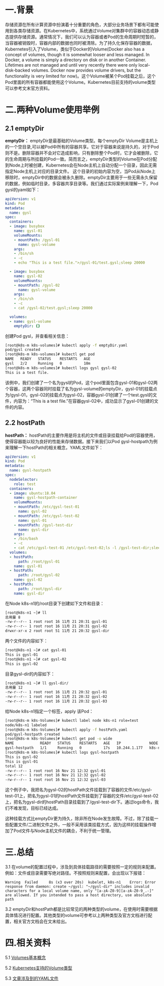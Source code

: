 # 一.背景
存储资源在所有计算资源中扮演着十分重要的角色，大部分业务场景下都有可能使用到各类存储资源。在Kubernetes中，系统通过Volume对集群中的容器动态或静态提供存储资源。通常情况下，我们可以认为容器或者Pod的生命周期时短暂的，当容器被销毁时，容器内部的数据也同时被清除。为了持久化保存容器的数据，Kubernetes引入了Volume，类似于Docker的Volume(Docker also has a concept of volumes, though it is somewhat looser and less managed. In Docker, a volume is simply a directory on disk or in another Container. Lifetimes are not managed and until very recently there were only local-disk-backed volumes. Docker now provides volume drivers, but the functionality is very limited for now)。这个Volume被某个Pod挂载之后，这个Pod里面的所有容器都能使用这个Volume。Kubernetes目前支持的volume类型可以参考文末官方资料。

# 二.两种Volume使用举例
## 2.1 emptyDir

**emptyDir：** emptyDir是最基础的Volume类型。每个emptyDir Volume是主机上的一个空目录,可以被Pod中所有的容器共享。它对于容器来说是持久的，对于Pod则不是。删除容器并不会对它造成影响，只有删除整个Pod时，它才会被删除，它的生命周期与所挂载的Pod一致。简而言之，emptyDir类型的Volume在Pod分配到Node上时被创建，Kubernetes会在Node主机上自动分配一个目录，因此无需指定Node主机上对应的目录文件。 这个目录的初始内容为空，当Pod从Node上移除时，emptyDir中的数据会被永久删除。emptyDir主要用于一些无需永久保留的数据，例如临时目录，多容器共享目录等。我们通过实际案例来理解一下，Pod gysl的yaml如下：
```yaml
apiVersion: v1
kind: Pod
metadata:
  name: gysl
spec:
  containers:
  - image: busybox
    name: gysl-01
    volumeMounts:
    - mountPath: /gysl-01
      name: gysl-volume
    args:
    - /bin/sh
    - -c
    - echo "This is a test file.">/gysl-01/test.gysl;sleep 20000

  - image: busybox
    name: gysl-02
    volumeMounts:
    - mountPath: /gysl-02
      name: gysl-volume
    args:
    - /bin/sh
    - -c
    - cat /gysl-02/test.gysl;sleep 20000

  volumes:
  - name: gysl-volume
    emptyDir: {}
```
创建Pod gysl，并查看相关信息：
```bash
[root@k8s-m k8s-volumes]# kubectl apply -f emptyDir.yaml
pod/gysl created
[root@k8s-m k8s-volumes]# kubectl get pod
NAME   READY   STATUS    RESTARTS   AGE
gysl   2/2     Running   0          10m
[root@k8s-m k8s-volumes]# kubectl logs gysl gysl-02
This is a test file.
```
该例中，我们创建了一个名为gysl的Pod，这个pod里面包含gysl-01和gysl-02两个容器，这两个容器同时挂载了名为gysl-volume的emptyDir，gysl-01的挂载点为/gysl-01，gysl-02的挂载点为gysl-02，容器gysl-01创建了一个test.gysl的文件，内容为：“This is a test file.”在容器gysl-02中，成功显示了gysl-01创建的文件的内容。

## 2.2  hostPath
**hostPath：** hostPath的主要作用是将主机的文件或目录挂载给Pod的容器使用，使得容器能以较为良好的性能来存储数据。接下来我们以Pod gysl-hostpath为例来理解一下hostPath的相关概念，YAML文件如下：
```yaml
apiVersion: v1
kind: Pod
metadata:
  name: gysl-hostpath
spec:
  nodeSelector: 
    role: test
  containers:
  - image: ubuntu:18.04
    name: gysl-hostpath-container
    volumeMounts:
    - mountPath: /etc/gysl-test-01
      name: gysl-02
    - mountPath: /etc/gysl-test-02
      name: gysl-01
    - mountPath: /gysl-test-dir
      name: gysl-dir
    args:
    - /bin/bash
    - -c 
    - cat /etc/gysl-test-01 /etc/gysl-test-02;ls -l /gysl-test-dir;sleep 3600
  volumes:
  - hostPath: 
      path: /root/gysl-01
    name: gysl-01
  - hostPath:
      path: /root/gysl-02
    name: gysl-02
  - hostPath:
      path: /root/gysl-dir
    name: gysl-dir
```
在Node k8s-n1的/root目录下创建如下文件和目录：
```bash
[root@k8s-n1 ~]# ll
总用量 8
-rw-r--r-- 1 root root 16 11月 21 20:31 gysl-01
-rw-r--r-- 1 root root 16 11月 21 20:31 gysl-02
drwxr-xr-x 2 root root 51 11月 21 20:32 gysl-dir
```
两个文件的内容如下：
```bash
[root@k8s-n1 ~]# cat gysl-01
This is gysl-01
[root@k8s-n1 ~]# cat gysl-02
This is gysl-02
```
目录gysl-dir的内容如下：
```bash
[root@k8s-n1 ~]# ll gysl-dir/
总用量 12
-rw-r--r-- 1 root root 16 11月 21 20:32 gysl-01
-rw-r--r-- 1 root root 16 11月 21 20:32 gysl-02
-rw-r--r-- 1 root root 16 11月 21 20:32 gysl-03
```
给Node k8s-n1指定一个标签，apply 该Pod：
```bash
[root@k8s-m k8s-Volumes]# kubectl label node k8s-n1 role=test
node/k8s-n1 labeled
[root@k8s-m k8s-Volumes]# kubectl apply -f hostPath.yaml
pod/gysl-hostpath created
[root@k8s-m k8s-Volumes]# kubectl get pod -o wide
NAME            READY   STATUS    RESTARTS   AGE   IP             NODE     NOMINATED NODE
gysl-hostpath   1/1     Running   0          17s   10.244.1.177   k8s-n1   <none>
[root@k8s-m k8s-Volumes]# kubectl logs gysl-hostpath
This is gysl-02
This is gysl-01
total 12
-rw-r--r-- 1 root root 16 Nov 21 12:32 gysl-01
-rw-r--r-- 1 root root 16 Nov 21 12:32 gysl-02
-rw-r--r-- 1 root root 16 Nov 21 12:32 gysl-03
```
这个例子中，我把名为gysl-02的hostPath文件挂载到了容器的文件/etc/gysl-test-01上，把名为gysl-01的hostPath文件挂载到了容器的文件/etc/gysl-test-02上，把名为gysl-dir的hostPath目录挂载到了/gysl-test-dir下。通过logs命令，我们不难发现，目标已经达成。

这种挂载方式比emptyDir更为持久，除非所在Node发生故障。不过，除了挂载一些配置文件/二进制文件之外，一般不采用该类挂载方式，因为这样的挂载操作增加了Pod文件与Node主机文件的耦合，不利于统一管理。

# 三.总结
3.1 在volume的配置过程中，涉及到具体挂载路径的需要按照一定的规则来配置。例如：文件或目录需要写绝对路径。不按照规则来配置，会出现以下报错：
```
Warning  Failed     8s (x3 over 20s)  kubelet, k8s-n1    Error: Error response from daemon: create ~/gysl: "~/gysl-dir" includes invalid characters for a local volume name, only "[a-zA-Z0-9][a-zA-Z0-9_.-]" are allowed. If you intended to pass a host directory, use absolute path
```
3.2 emptyDir和hostPath都是比较常见的两种类型的volume，在使用时需要根据具体情况进行配置。其他类型的volume可参考以上两种类型及官方文档进行配置，相关官方文档会在文末给出。

# 四.相关资料
5.1 [Volumes基本概念](https://kubernetes.io/docs/concepts/storage/volumes/)

5.2 [Kubernetes支持的Volume类型](https://kubernetes.io/docs/concepts/storage/volumes/#types-of-volumes)

5.3 [文章涉及到的YAML文件](https://github.com/mrivandu/WorkAndStudy/tree/master/DockerfilesAndYamls/k8s-Volumes)